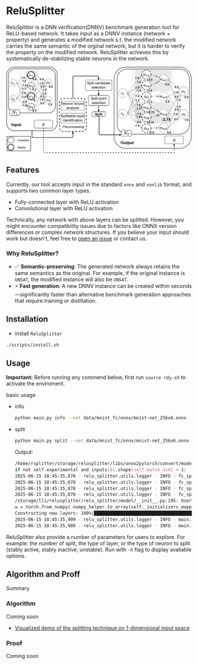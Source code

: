 

# ReluSplitter

ReluSplitter is a DNN verification(DNNV) benchmark generation tool for ReLU-based network. It takes input as a DNNV instance (network + property) and generates a modified network s.t. the modified network carries the same semantic of the orginal network, but it is harder to verify the property on the modified network. ReluSplitter achieves this by systematically de-stablizing stable neurons in the network. 

![Overview](stuff/figs/tool_overview.PNG)


## Features
Currently, our tool accepts input in the standard `onnx` and `vnnlib` format, and
supports two common layer types.
- Fully-connected layer with ReLU activation
- Convolutional layer with ReLU activation

Technically, any network with above layers can be splitted. However, you might encounter compatibility issues due to factors like ONNX version differences or complex network structures. If you believe your input should work but doesn't, feel free to [open an issue](#) or contact us.


### Why ReluSplitter?

- ✅ **Semantic-preserving**: The generated network always retains the same semantics as the original. For example, if the original instance is `UNSAT`, the modified instance will also be `UNSAT`.  
- ⚡ **Fast generation**: A new DNNV instance can be created within seconds—significantly faster than alternative benchmark generation approaches that require training or distillation.


## Installation
- install `ReluSplitter`
```bash
./scripts/install.sh
```

## Usage
**Important:** Before running any commend below, first run `source rdy.sh` to activate the enviroment.


basic usage
- info
    ```bash
    python main.py info --net data/mnist_fc/onnx/mnist-net_256x6.onnx  --spec  data/mnist_fc/vnnlib/prop_5_0.03.vnnlib
    ```
- split
    ```bash
    python main.py split --net data/mnist_fc/onnx/mnist-net_256x6.onnx  --spec  data/mnist_fc/vnnlib/prop_5_0.03.vnnlib  --output split.onnx
    ```
    Output:
    ```bash
    /home/rsplitter/storage/relusplitter/libs/onnx2pytorch/convert/model.py:180: TracerWarning: Converting a tensor to a Python boolean might cause the trace to be incorrect. We cant record the data flow of Python values, so this value will be treated as a constant in the future. This means that the trace might not generalize to other inputs!
    if not self.experimental and inputs[0].shape[self.batch_dim] > 1:
    2025-06-15 18:45:35,878 - relu_splitter.utils.logger - INFO - fc_split.py:64 - ============= Split Mask Sumamry =============
    2025-06-15 18:45:35,878 - relu_splitter.utils.logger - INFO - fc_split.py:65 - stable+: 11      stable-: 202
    2025-06-15 18:45:35,878 - relu_splitter.utils.logger - INFO - fc_split.py:67 - unstable: 43     all: 256
    2025-06-15 18:45:35,878 - relu_splitter.utils.logger - INFO - fc_split.py:85 - Selecting 11/11 stable+ ReLUs to split
    /storage/lli/relusplitter/relu_splitter/model/__init__.py:195: UserWarning: The given NumPy array is not writable, and PyTorch does not support non-writable tensors. This means writing to this tensor will result in undefined behavior. You may want to copy the array to protect its data or make it writable before converting it to a tensor. This type of warning will be suppressed for the rest of this program. (Triggered internally at ../torch/csrc/utils/tensor_numpy.cpp:206.)
    w = torch.from_numpy( numpy_helper.to_array(self._initializers_mapping[w]) )
    Constructing new layers: 100%|███████████████████████████████████████████████████████████████████████████████████████████████████████████████████████████████████████████████████████████████████████████████████| 256/256 [00:00<00:00, 77042.54it/s]
    2025-06-15 18:45:35,909 - relu_splitter.utils.logger - INFO - main.py:150 - Split model saved to split.onnx
    2025-06-15 18:45:35,909 - relu_splitter.utils.logger - INFO - main.py:173 - === Done ===
    ```

ReluSplitter also provide a number of parameters for users to explore. For example: the number of split, the type of layer, or the type of neuron to split (stably active, stably inactive, unstable). Run with `-h` flag to display avaliable options.

## Algorithm and Proff
Summary
### Algorithm
Coming soon

- [Visualized demo of the splitting technique on 1-dimensional input space](https://www.desmos.com/calculator/kthart02fb)

### Proof
Coming soon



